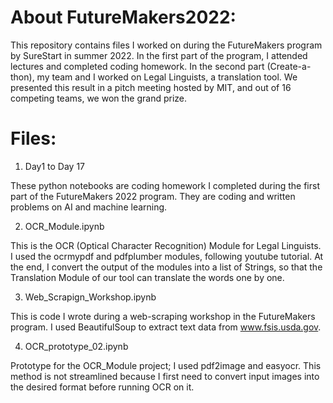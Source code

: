 # About FutureMakers2022:
This repository contains files I worked on during the FutureMakers program by SureStart in summer 2022. In the first part of the program, I attended lectures and completed coding homework. In the second part (Create-a-thon), my team and I worked on Legal Linguists, a translation tool. We presented this result in a pitch meeting hosted by MIT, and out of 16 competing teams, we won the grand prize. 

# Files:
  1. Day1 to Day 17

These python notebooks are coding homework I completed during the first part of the FutureMakers 2022 program. They are coding and written problems on AI and machine learning.

  2. OCR_Module.ipynb

This is the OCR (Optical Character Recognition) Module for Legal Linguists. I used the ocrmypdf and pdfplumber modules, following youtube tutorial. At the end, I convert the output of the modules into a list of Strings, so that the Translation Module of our tool can translate the words one by one. 
 
  3. Web_Scrapign_Workshop.ipynb

This is code I wrote during a web-scraping workshop in the FutureMakers program. I used BeautifulSoup to extract text data from www.fsis.usda.gov. 

  4. OCR_prototype_02.ipynb

Prototype for the OCR_Module project; I used pdf2image and easyocr. This method is not streamlined because I first need to convert input images into the desired format before running OCR on it.



